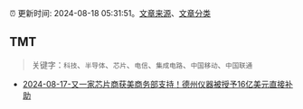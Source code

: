 :alarm_clock: 更新时间: 2024-08-18 05:31:51。[文章来源](/README.md)、[文章分类](/TAGS.md)

## TMT


> 关键字：`科技`、`半导体`、`芯片`、`电信`、`集成电路`、`中国移动`、`中国联通`



- [2024-08-17-又一家芯片商获美商务部支持！德州仪器被授予16亿美元直接补助](https://www.cls.cn/detail/1766817) 
